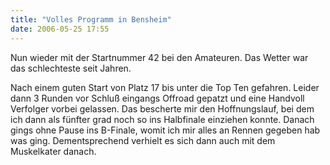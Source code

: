 ```yaml
---
title: "Volles Programm in Bensheim"
date: 2006-05-25 17:55
---
```

Nun wieder mit der Startnummer 42 bei den Amateuren. Das Wetter war das schlechteste seit Jahren. 

Nach einem guten Start von Platz 17 bis unter die Top Ten gefahren. Leider dann 3 Runden vor Schluß eingangs Offroad gepatzt und eine Handvoll Verfolger vorbei gelassen. Das bescherte mir den Hoffnungslauf, bei dem ich dann als fünfter grad noch so ins Halbfinale einziehen konnte. Danach gings ohne Pause ins B-Finale, womit ich mir alles an Rennen gegeben hab was ging. Dementsprechend verhielt es sich dann auch mit dem Muskelkater danach.